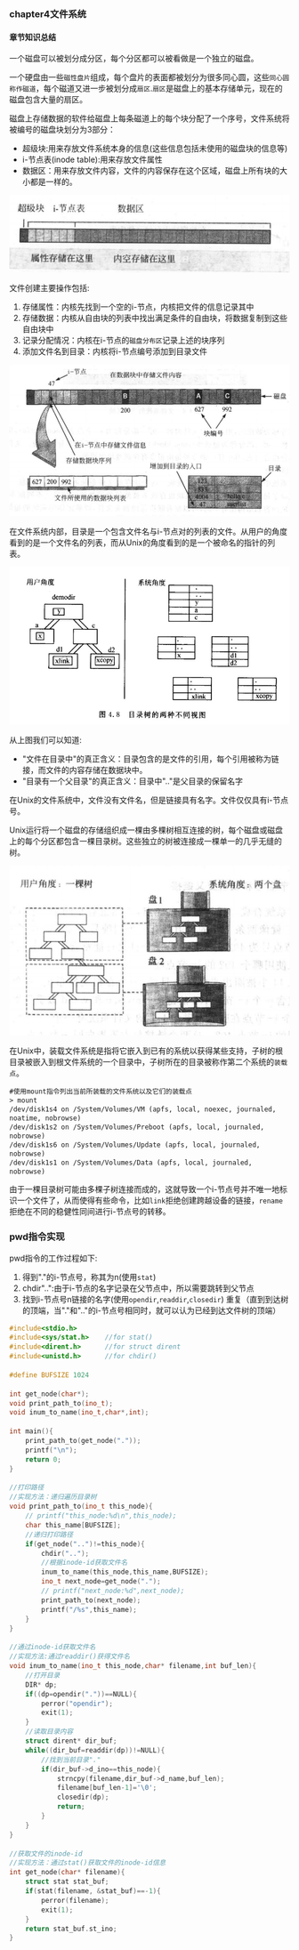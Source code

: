 ### chapter4文件系统

#### 章节知识总结

一个磁盘可以被划分成分区，每个分区都可以被看做是一个独立的磁盘。

一个硬盘由一些`磁性盘片`组成，每个盘片的表面都被划分为很多同心圆，这些`同心圆称作磁道`，每个磁道又进一步被划分成`扇区`.`扇区`是磁盘上的基本存储单元，现在的磁盘包含大量的扇区。

磁盘上存储数据的软件给磁盘上每条磁道上的每个块分配了一个序号，文件系统将被编号的磁盘块划分为3部分：

* 超级块:用来存放文件系统本身的信息(这些信息包括未使用的磁盘块的信息等)
* i-节点表(inode table):用来存放文件属性
* 数据区：用来存放文件内容，文件的内容保存在这个区域，磁盘上所有块的大小都是一样的。

![avatar](../image/../../image/unix_linux_文件系统.jpg)

文件创建主要操作包括:

1. 存储属性：内核先找到一个空的i-节点，内核把文件的信息记录其中
2. 存储数据：内核从自由块的列表中找出满足条件的自由块，将数据复制到这些自由块中
3. 记录分配情况：内核在i-节点的`磁盘分布区`记录上述的块序列
4. 添加文件名到目录：内核将i-节点编号添加到目录文件

![avatar](../image/../../image/unix_linux_文件创建.jpg)


在文件系统内部，目录是一个包含文件名与i-节点对的列表的文件。从用户的角度看到的是一个文件名的列表，而从Unix的角度看到的是一个被命名的指针的列表。

![avatar](../image/../../image/unix_linx_目录树.jpg)

从上图我们可以知道:

* "文件在目录中"的真正含义：目录包含的是文件的引用，每个引用被称为链接，而文件的内容存储在数据块中。
* "目录有一个父目录"的真正含义：目录中".."是父目录的保留名字

在Unix的文件系统中，文件没有文件名，但是链接具有名字。文件仅仅具有i-节点号。

Unix运行将一个磁盘的存储组织成一棵由多棵树相互连接的树，每个磁盘或磁盘上的每个分区都包含一棵目录树。这些独立的树被连接成一棵单一的几乎无缝的树。

![avatar](../image/../../image/unix_linux_文件系统树.jpg)

在Unix中，装载文件系统是指将它嵌入到已有的系统以获得某些支持，子树的根目录被嵌入到根文件系统的一个目录中，子树所在的目录被称作第二个系统的`装载点`。

```shell
#使用mount指令列出当前所装载的文件系统以及它们的装载点
> mount
/dev/disk1s4 on /System/Volumes/VM (apfs, local, noexec, journaled, noatime, nobrowse)
/dev/disk1s2 on /System/Volumes/Preboot (apfs, local, journaled, nobrowse)
/dev/disk1s6 on /System/Volumes/Update (apfs, local, journaled, nobrowse)
/dev/disk1s1 on /System/Volumes/Data (apfs, local, journaled, nobrowse)
```

由于一棵目录树可能由多棵子树连接而成的，这就导致一个i-节点号并不唯一地标识一个文件了，从而使得有些命令，比如`link`拒绝创建跨越设备的链接，`rename`拒绝在不同的稳健性同间进行i-节点号的转移。

### pwd指令实现

pwd指令的工作过程如下:

1. 得到"."的i-节点号，称其为n(使用`stat`)
2. chdir"..":由于i-节点的名字记录在父节点中，所以需要跳转到父节点
3. 找到i-节点号n链接的名字(使用`opendir`,`readdir`,`closedir`)
重复（直到到达树的顶端，当"."和".."的i-节点号相同时，就可以认为已经到达文件树的顶端）

```cpp
#include<stdio.h>
#include<sys/stat.h>    //for stat()
#include<dirent.h>      //for struct dirent
#include<unistd.h>      //for chdir()

#define BUFSIZE 1024

int get_node(char*);
void print_path_to(ino_t);
void inum_to_name(ino_t,char*,int);

int main(){
    print_path_to(get_node("."));
    printf("\n");
    return 0;
}

//打印路径
//实现方法：递归遍历目录树
void print_path_to(ino_t this_node){
    // printf("this_node:%d\n",this_node);
    char this_name[BUFSIZE];
    //递归打印路径
    if(get_node("..")!=this_node){
        chdir("..");
        //根据inode-id获取文件名
        inum_to_name(this_node,this_name,BUFSIZE);
        ino_t next_node=get_node(".");
        // printf("next_node:%d",next_node);
        print_path_to(next_node);
        printf("/%s",this_name);
    }
}

//通过inode-id获取文件名
//实现方法:通过readdir()获得文件名
void inum_to_name(ino_t this_node,char* filename,int buf_len){
    //打开目录
    DIR* dp;
    if((dp=opendir("."))==NULL){
        perror("opendir");
        exit(1);
    }
    //读取目录内容
    struct dirent* dir_buf;
    while((dir_buf=readdir(dp))!=NULL){
        //找到当前目录"."
        if(dir_buf->d_ino==this_node){
            strncpy(filename,dir_buf->d_name,buf_len);
            filename[buf_len-1]='\0';
            closedir(dp);
            return;
        }
    }
}

//获取文件的inode-id
//实现方法：通过stat()获取文件的inode-id信息
int get_node(char* filename){
    struct stat stat_buf;
    if(stat(filename, &stat_buf)==-1){
        perror(filename);
        exit(1);
    }
    return stat_buf.st_ino;
}
```
